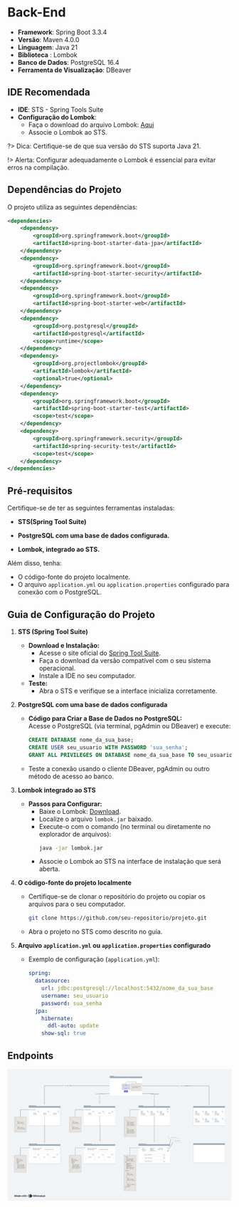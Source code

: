 # Back-End

- **Framework**: Spring Boot 3.3.4
- **Versão**: Maven 4.0.0
- **Linguagem**: Java 21
- **Biblioteca** : Lombok 
- **Banco de Dados**: PostgreSQL 16.4
- **Ferramenta de Visualização**: DBeaver

## IDE Recomendada

- **IDE**: STS - Spring Tools Suite
- **Configuração do Lombok**:
    - Faça o download do arquivo Lombok: [Aqui](https://projectlombok.org/download) 
    - Associe o Lombok ao STS.

?> Dica: Certifique-se de que sua versão do STS suporta Java 21.

!> Alerta: Configurar adequadamente o Lombok é essencial para evitar erros na compilação.

## Dependências do Projeto

O projeto utiliza as seguintes dependências:

```xml
<dependencies>
    <dependency>
        <groupId>org.springframework.boot</groupId>
        <artifactId>spring-boot-starter-data-jpa</artifactId>
    </dependency>
    <dependency>
        <groupId>org.springframework.boot</groupId>
        <artifactId>spring-boot-starter-security</artifactId>
    </dependency>
    <dependency>
        <groupId>org.springframework.boot</groupId>
        <artifactId>spring-boot-starter-web</artifactId>
    </dependency>
    <dependency>
        <groupId>org.postgresql</groupId>
        <artifactId>postgresql</artifactId>
        <scope>runtime</scope>
    </dependency>
    <dependency>
        <groupId>org.projectlombok</groupId>
        <artifactId>lombok</artifactId>
        <optional>true</optional>
    </dependency>
    <dependency>
        <groupId>org.springframework.boot</groupId>
        <artifactId>spring-boot-starter-test</artifactId>
        <scope>test</scope>
    </dependency>
    <dependency>
        <groupId>org.springframework.security</groupId>
        <artifactId>spring-security-test</artifactId>
        <scope>test</scope>
    </dependency>
</dependencies>
```

## Pré-requisitos

Certifique-se de ter as seguintes ferramentas instaladas:
   
 - **STS(Spring Tool Suite)**

 - **PostgreSQL com uma base de dados configurada.**

 - **Lombok, integrado ao STS.**

Além disso, tenha:

- O código-fonte do projeto localmente.
- O arquivo `application.yml` ou `application.properties` configurado para conexão com o PostgreSQL.

## Guia de Configuração do Projeto

1. **STS (Spring Tool Suite)**  
   - **Download e Instalação:**  
     - Acesse o site oficial do [Spring Tool Suite](https://spring.io/tools).  
     - Faça o download da versão compatível com o seu sistema operacional.  
     - Instale a IDE no seu computador.  
   - **Teste:**  
     - Abra o STS e verifique se a interface inicializa corretamente.

2. **PostgreSQL com uma base de dados configurada**  
   - **Código para Criar a Base de Dados no PostgreSQL:**  
     Acesse o PostgreSQL (via terminal, pgAdmin ou DBeaver) e execute:  
     ```sql
     CREATE DATABASE nome_da_sua_base;
     CREATE USER seu_usuario WITH PASSWORD 'sua_senha';
     GRANT ALL PRIVILEGES ON DATABASE nome_da_sua_base TO seu_usuario;
     ```
   - Teste a conexão usando o cliente DBeaver, pgAdmin ou outro método de acesso ao banco.

3. **Lombok integrado ao STS**  
   - **Passos para Configurar:**  
     - Baixe o Lombok: [Download](https://projectlombok.org/download).  
     - Localize o arquivo `lombok.jar` baixado.  
     - Execute-o com o comando (no terminal ou diretamente no explorador de arquivos):  
       ```bash
       java -jar lombok.jar
       ```
     - Associe o Lombok ao STS na interface de instalação que será aberta.

4. **O código-fonte do projeto localmente**  
   - Certifique-se de clonar o repositório do projeto ou copiar os arquivos para o seu computador.  
     ```bash
     git clone https://github.com/seu-repositorio/projeto.git
     ```
   - Abra o projeto no STS como descrito no guia.

5. **Arquivo `application.yml` ou `application.properties` configurado**  
   - Exemplo de configuração (`application.yml`):  
     ```yaml
     spring:
       datasource:
         url: jdbc:postgresql://localhost:5432/nome_da_sua_base
         username: seu_usuario
         password: sua_senha
       jpa:
         hibernate:
           ddl-auto: update
         show-sql: true
     ```

## Endpoints

![Endpoints](assets/endpoints.png)
